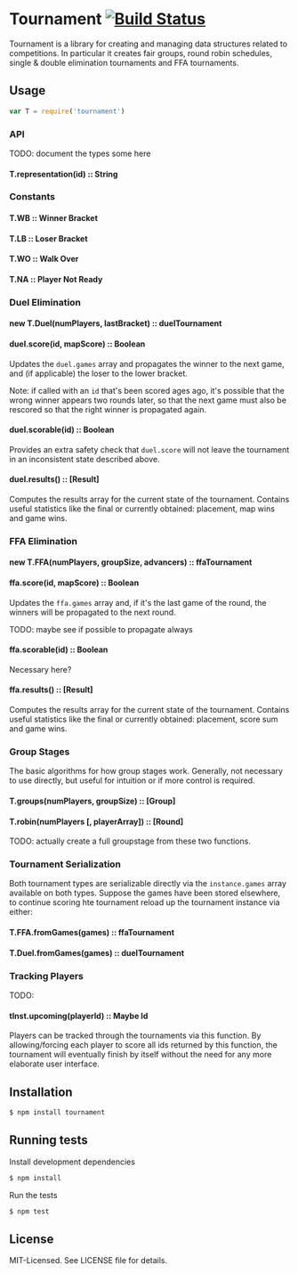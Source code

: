 # Tournament [![Build Status](https://secure.travis-ci.org/clux/tournament.png)](http://travis-ci.org/clux/tournament)

Tournament is a library for creating and managing data structures related to competitions. In particular it creates fair groups, round robin schedules, single & double elimination tournaments and FFA tournaments.

## Usage

````javascript
var T = require('tournament')
````

### API
TODO: document the types some here
#### T.representation(id) :: String
### Constants
#### T.WB :: Winner Bracket
#### T.LB :: Loser Bracket
#### T.WO :: Walk Over
#### T.NA :: Player Not Ready

### Duel Elimination
#### new T.Duel(numPlayers, lastBracket) :: duelTournament
#### duel.score(id, mapScore) :: Boolean
Updates the `duel.games` array and propagates the winner to the next game, and (if applicable) the loser to the lower bracket.

Note: if called with an `id` that's been scored ages ago, it's possible that the wrong winner appears two rounds later, so that the next game must also be rescored so that the right winner is propagated again.

#### duel.scorable(id) :: Boolean
Provides an extra safety check that `duel.score` will not leave the tournament in an inconsistent state described above.

#### duel.results() :: [Result]
Computes the results array for the current state of the tournament. Contains useful statistics like the final or currently obtained: placement, map wins and game wins.

### FFA Elimination
#### new T.FFA(numPlayers, groupSize, advancers) :: ffaTournament
#### ffa.score(id, mapScore) :: Boolean
Updates the `ffa.games` array and, if it's the last game of the round, the winners will be propagated to the next round.

TODO: maybe see if possible to propagate always

#### ffa.scorable(id) :: Boolean
Necessary here?

#### ffa.results() :: [Result]
Computes the results array for the current state of the tournament. Contains useful statistics like the final or currently obtained: placement, score sum and game wins.


### Group Stages
The basic algorithms for how group stages work. Generally, not necessary to use directly, but useful for intuition or if more control is required.
#### T.groups(numPlayers, groupSize) :: [Group]
#### T.robin(numPlayers [, playerArray]) :: [Round]

TODO: actually create a full groupstage from these two functions.

### Tournament Serialization
Both tournament types are serializable directly via the `instance.games` array available on both types. Suppose the games have been stored elsewhere, to continue scoring hte tournament reload up the tournament instance via either:
#### T.FFA.fromGames(games) :: ffaTournament
#### T.Duel.fromGames(games) :: duelTournament

### Tracking Players
TODO:
#### tInst.upcoming(playerId) :: Maybe Id
Players can be tracked through the tournaments via this function. By allowing/forcing each player to score all ids returned by this function, the tournament will eventually finish by itself without the need for any more elaborate user interface.


## Installation

````bash
$ npm install tournament
````

## Running tests
Install development dependencies

````bash
$ npm install
````

Run the tests

````bash
$ npm test
````

## License
MIT-Licensed. See LICENSE file for details.
